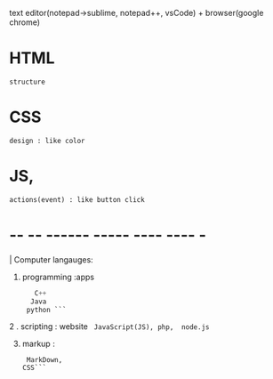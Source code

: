 
text editor(notepad->sublime, notepad++, vsCode) + browser(google chrome)

# HTML
	structure
# CSS
	design : like color
# JS,
	actions(event) : like button click

# -- -- ------ ----- ---- ---- -
| Computer langauges:
1. programming :apps
	```C
	   C++ 
	  Java
	 python ```
2 . scripting : website 
	```
	JavaScript(JS),
	 php, 
	node.js```

3. markup :

	```HTML,
	 MarkDown, 
	CSS```